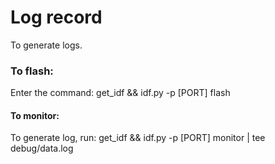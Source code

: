 # Log record
To generate logs.

### To flash: ### 
Enter the command:
  get_idf && idf.py -p [PORT] flash

#### To monitor: ####

To generate log, run:
  get_idf && idf.py -p [PORT] monitor | tee debug/data.log



